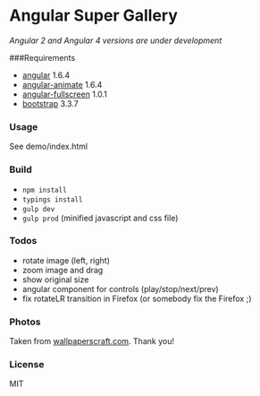 Angular Super Gallery
===

*Angular 2 and Angular 4 versions are under development*

###Requirements
- [angular](https://github.com/angular/angular.js/tree/v1.6.4) 1.6.4
- [angular-animate](https://github.com/angular/bower-angular-animate/tree/v1.6.4) 1.6.4
- [angular-fullscreen](https://github.com/fabiobiondi/angular-fullscreen) 1.0.1 
- [bootstrap](https://github.com/twbs/bootstrap/tree/v3.3.7) 3.3.7

### Usage

See demo/index.html

### Build
- `npm install`
- `typings install`
- `gulp dev`
- `gulp prod` (minified javascript and css file)

### Todos
- rotate image (left, right)
- zoom image and drag
- show original size
- angular component for controls (play/stop/next/prev)
- fix rotateLR transition in Firefox (or somebody fix the Firefox ;)

### Photos
Taken from [wallpaperscraft.com](https://wallpaperscraft.com). Thank you!

### License
MIT